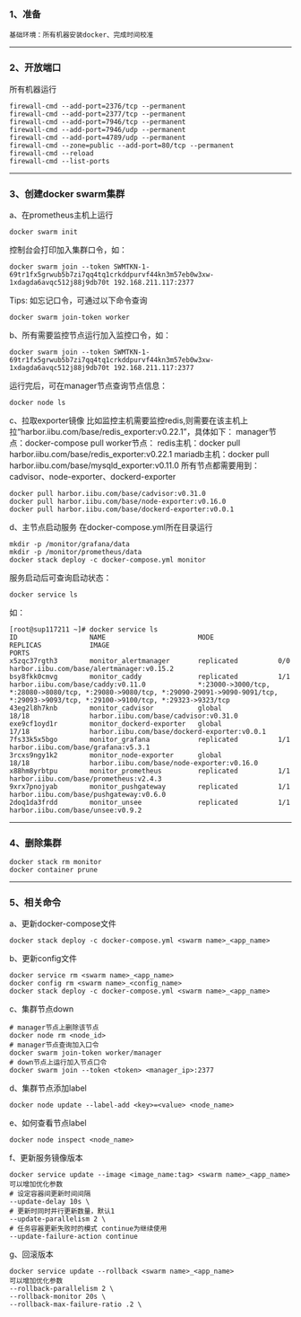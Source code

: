 ### 1、准备    
    基础环境：所有机器安装docker、完成时间校准
---
### 2、开放端口
所有机器运行
```
firewall-cmd --add-port=2376/tcp --permanent
firewall-cmd --add-port=2377/tcp --permanent
firewall-cmd --add-port=7946/tcp --permanent
firewall-cmd --add-port=7946/udp --permanent
firewall-cmd --add-port=4789/udp --permanent
firewall-cmd --zone=public --add-port=80/tcp --permanent
firewall-cmd --reload 
firewall-cmd --list-ports
```
---
### 3、创建docker swarm集群
a、在prometheus主机上运行
```
docker swarm init
```
控制台会打印加入集群口令，如：
```
docker swarm join --token SWMTKN-1-69tr1fx5grwub5b7zi7qq4tq1crkddpurvf44kn3m57eb0w3xw-1xdagda6avqc512j88j9db70t 192.168.211.117:2377
```
Tips:
    如忘记口令，可通过以下命令查询
```
docker swarm join-token worker
```
b、所有需要监控节点运行加入监控口令，如：
```
docker swarm join --token SWMTKN-1-69tr1fx5grwub5b7zi7qq4tq1crkddpurvf44kn3m57eb0w3xw-1xdagda6avqc512j88j9db70t 192.168.211.117:2377
```
运行完后，可在manager节点查询节点信息：
```
docker node ls
```
c、拉取exporter镜像
比如监控主机需要监控redis,则需要在该主机上拉“harbor.iibu.com/base/redis_exporter:v0.22.1”，具体如下：
    manager节点：docker-compose pull
    worker节点：
        redis主机：docker pull harbor.iibu.com/base/redis_exporter:v0.22.1
        mariadb主机：docker pull harbor.iibu.com/base/mysqld_exporter:v0.11.0
 所有节点都需要用到：cadvisor、node-exporter、dockerd-exporter
 ```
docker pull harbor.iibu.com/base/cadvisor:v0.31.0
docker pull harbor.iibu.com/base/node-exporter:v0.16.0
docker pull harbor.iibu.com/base/dockerd-exporter:v0.0.1
 ```
d、主节点启动服务
在docker-compose.yml所在目录运行
```
mkdir -p /monitor/grafana/data   
mkdir -p /monitor/prometheus/data   
docker stack deploy -c docker-compose.yml monitor
```
服务启动后可查询启动状态：
```
docker service ls
```
如：
```
[root@sup117211 ~]# docker service ls
ID                  NAME                       MODE                REPLICAS            IMAGE                                          PORTS
x5zqc37rgth3        monitor_alertmanager       replicated          0/0                 harbor.iibu.com/base/alertmanager:v0.15.2      
bsy8fkk0cmvg        monitor_caddy              replicated          1/1                 harbor.iibu.com/base/caddy:v0.11.0             *:23000->3000/tcp, *:28080->8080/tcp, *:29080->9080/tcp, *:29090-29091->9090-9091/tcp, *:29093->9093/tcp, *:29100->9100/tcp, *:29323->9323/tcp
43eg2l8h7knb        monitor_cadvisor           global              18/18               harbor.iibu.com/base/cadvisor:v0.31.0          
exe9cf1oyd1r        monitor_dockerd-exporter   global              17/18               harbor.iibu.com/base/dockerd-exporter:v0.0.1   
7fs33k5x5bgo        monitor_grafana            replicated          1/1                 harbor.iibu.com/base/grafana:v5.3.1            
3rcxs9ngy1k2        monitor_node-exporter      global              18/18               harbor.iibu.com/base/node-exporter:v0.16.0     
x88hm8yrbtpu        monitor_prometheus         replicated          1/1                 harbor.iibu.com/base/prometheus:v2.4.3         
9xrx7pnojyab        monitor_pushgateway        replicated          1/1                 harbor.iibu.com/base/pushgateway:v0.6.0        
2doq1da3frdd        monitor_unsee              replicated          1/1                 harbor.iibu.com/base/unsee:v0.9.2 
```
---
### 4、删除集群
```
docker stack rm monitor   
docker container prune   
```
---
### 5、相关命令
a、更新docker-compose文件
```
docker stack deploy -c docker-compose.yml <swarm name>_<app_name>
```
b、更新config文件
```
docker service rm <swarm name>_<app_name>
docker config rm <swarm name>_<config_name>
docker stack deploy -c docker-compose.yml <swarm name>_<app_name>
```
c、集群节点down
```
# manager节点上删除该节点
docker node rm <node_id>
# manager节点查询加入口令
docker swarm join-token worker/manager
# down节点上运行加入节点口令
docker swarm join --token <token> <manager_ip>:2377
```
d、集群节点添加label
```
docker node update --label-add <key>=<value> <node_name>
```
e、如何查看节点label
```
docker node inspect <node_name>
```
f、更新服务镜像版本
```
docker service update --image <image_name:tag> <swarm name>_<app_name>
可以增加优化参数
# 设定容器间更新时间间隔
--update-delay 10s \
# 更新时同时并行更新数量，默认1
--update-parallelism 2 \
# 任务容器更新失败时的模式 continue为继续使用
--update-failure-action continue
```
g、回滚版本
```
docker service update --rollback <swarm name>_<app_name>
可以增加优化参数
--rollback-parallelism 2 \
--rollback-monitor 20s \
--rollback-max-failure-ratio .2 \
```